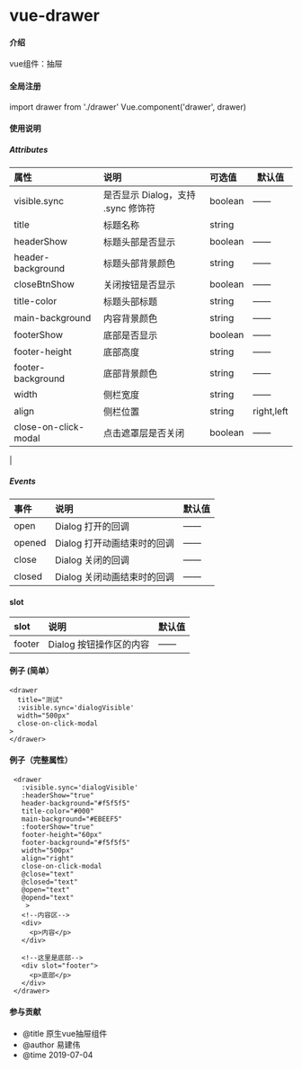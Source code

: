 # vue-drawer

#### 介绍
vue组件：抽屉

#### 全局注册

import drawer from './drawer'
Vue.component('drawer', drawer)

#### 使用说明
##### Attributes
|属性|说明|可选值|默认值|
|:----    |:---|:----- |-----   |
|     visible.sync        |    是否显示 Dialog，支持 .sync 修饰符   |      boolean     |             ——             |       false|
|      title              |           标题名称                |           string |                            |            标题|
|      headerShow         |       标题头部是否显示                |       boolean    |               ——           |         true|
|   header-background     |       标题头部背景颜色                |       string     |               ——           |          #fff|
|     closeBtnShow        |        关闭按钮是否显示               |        boolean   |                 ——         |         true|
|     title-color         |        标题头部标题                 |         string   |                ——          |            #000|
|   main-background       |        内容背景颜色                 |         string   |                ——          |           #fff|
|   footerShow            |        底部是否显示                 |         boolean  |                 ——         |            false|
|   footer-height         |          底部高度                 |           string |                  ——        |              60px|
|   footer-background     |       底部背景颜色                  |         string   |                 ——         |             #fff|
|       width             |          侧栏宽度                 |           string |                  ——        |             500px|
|       align             |         侧栏位置                  |          string  |               right,left   |            right|
|   close-on-click-modal  |     点击遮罩层是否关闭                 |       boolean    |              ——            |         false|
|
##### Events
|事件|说明|默认值|
|:---- |:---|-----   |
|   open     |  Dialog 打开的回调 | ——  |  
|   opened   |  Dialog 打开动画结束时的回调 | ——  |  
|   close    |  Dialog 关闭的回调 | ——   |  
|   closed   |  Dialog 关闭动画结束时的回调 | ——  |  
#### slot
|slot|说明|默认值|
|:---- |:---|-----   |
| footer    |  Dialog 按钮操作区的内容| ——  | 

#### 例子 (简单）
````
<drawer
  title="测试"
  :visible.sync='dialogVisible'
  width="500px"
  close-on-click-modal
>
</drawer>
````
#### 例子（完整属性）
````
 <drawer
   :visible.sync='dialogVisible'
   :headerShow="true"
   header-background="#f5f5f5"
   title-color="#000"
   main-background="#EBEEF5"
   :footerShow="true"
   footer-height="60px"
   footer-background="#f5f5f5"
   width="500px"
   align="right"
   close-on-click-modal
   @close="text"
   @closed="text"
   @open="text"
   @opend="text"
    >
   <!--内容区-->
   <div>
     <p>内容</p>
   </div>

   <!--这里是底部-->
   <div slot="footer">
     <p>底部</p>
   </div>
 </drawer>
````
#### 参与贡献

* @title 原生vue抽屉组件
* @author 易建伟
* @time 2019-07-04

